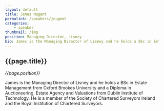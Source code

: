 ```yaml
---
layout: default
title: James Nugent
permalink: /speakers/jnugent
categories: 
    - speaker
thumbnail: /img
position: Managing Director, Lisney
bio: James is the Managing Director of Lisney and he holds a BSc in Estate Management from Oxford Brookes University and a Diploma in Auctioneering, Estate Agency and Valuations from Dublin Institute of Technology. He is a member of the Society of Chartered Surveyors Ireland and the Royal Institution of Chartered Surveyors.
---
```


## {{page.title}}
<i>{{page.position}}</i>

<p>James is the Managing Director of Lisney and he holds a BSc in Estate Management from Oxford Brookes University and a Diploma in Auctioneering, Estate Agency and Valuations from Dublin Institute of Technology. He is a member of the Society of Chartered Surveyors Ireland and the Royal Institution of Chartered Surveyors.</p>